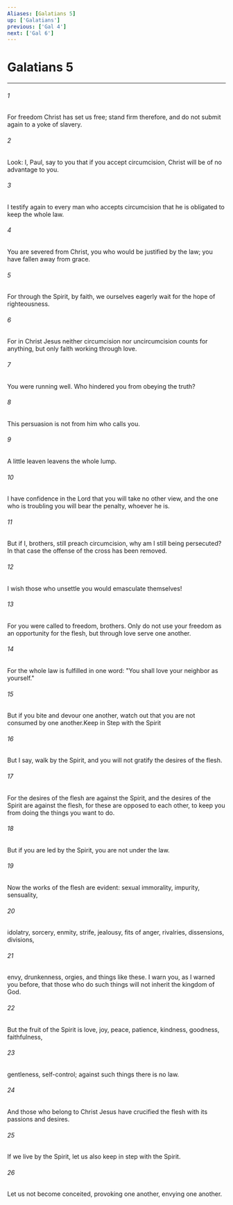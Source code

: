 ```yaml
---
Aliases: [Galatians 5]
up: ['Galatians']
previous: ['Gal 4']
next: ['Gal 6']
---
```

# Galatians 5
***



###### 1 
For freedom Christ has set us free; stand firm therefore, and do not submit again to a yoke of slavery. 

###### 2 
Look: I, Paul, say to you that if you accept circumcision, Christ will be of no advantage to you. 

###### 3 
I testify again to every man who accepts circumcision that he is obligated to keep the whole law. 

###### 4 
You are severed from Christ, you who would be justified by the law; you have fallen away from grace. 

###### 5 
For through the Spirit, by faith, we ourselves eagerly wait for the hope of righteousness. 

###### 6 
For in Christ Jesus neither circumcision nor uncircumcision counts for anything, but only faith working through love. 

###### 7 
You were running well. Who hindered you from obeying the truth? 

###### 8 
This persuasion is not from him who calls you. 

###### 9 
A little leaven leavens the whole lump. 

###### 10 
I have confidence in the Lord that you will take no other view, and the one who is troubling you will bear the penalty, whoever he is. 

###### 11 
But if I, brothers, still preach circumcision, why am I still being persecuted? In that case the offense of the cross has been removed. 

###### 12 
I wish those who unsettle you would emasculate themselves! 

###### 13 
For you were called to freedom, brothers. Only do not use your freedom as an opportunity for the flesh, but through love serve one another. 

###### 14 
For the whole law is fulfilled in one word: "You shall love your neighbor as yourself." 

###### 15 
But if you bite and devour one another, watch out that you are not consumed by one another.Keep in Step with the Spirit 

###### 16 
But I say, walk by the Spirit, and you will not gratify the desires of the flesh. 

###### 17 
For the desires of the flesh are against the Spirit, and the desires of the Spirit are against the flesh, for these are opposed to each other, to keep you from doing the things you want to do. 

###### 18 
But if you are led by the Spirit, you are not under the law. 

###### 19 
Now the works of the flesh are evident: sexual immorality, impurity, sensuality, 

###### 20 
idolatry, sorcery, enmity, strife, jealousy, fits of anger, rivalries, dissensions, divisions, 

###### 21 
envy, drunkenness, orgies, and things like these. I warn you, as I warned you before, that those who do such things will not inherit the kingdom of God. 

###### 22 
But the fruit of the Spirit is love, joy, peace, patience, kindness, goodness, faithfulness, 

###### 23 
gentleness, self-control; against such things there is no law. 

###### 24 
And those who belong to Christ Jesus have crucified the flesh with its passions and desires. 

###### 25 
If we live by the Spirit, let us also keep in step with the Spirit. 

###### 26 
Let us not become conceited, provoking one another, envying one another.
